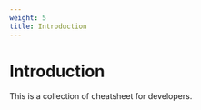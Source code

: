 ```yaml
---
weight: 5
title: Introduction
---
```


# Introduction

This is a collection of cheatsheet for developers.